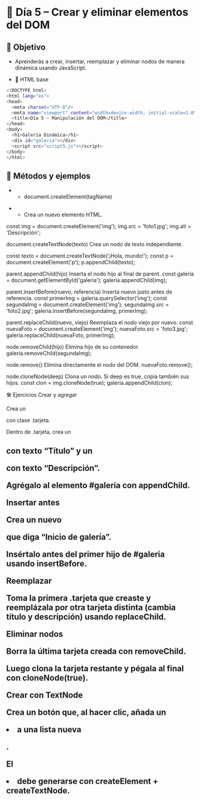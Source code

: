 # 📅 Día 5 – Crear y eliminar elementos del DOM

## 🎯 Objetivo
- Aprenderás a crear, insertar, reemplazar y eliminar nodos de manera dinámica usando JavaScript.

* 📄 HTML base
```sh
<!DOCTYPE html>
<html lang="es">
<head>
  <meta charset="UTF-8"/>
  <meta name="viewport" content="width=device-width, initial-scale=1.0"/>
  <title>Día 5 – Manipulación del DOM</title>
</head>
<body>
  <h1>Galería Dinámica</h1>
  <div id="galeria"></div>
  <script src="script5.js"></script>
</body>
</html>
```

## 📜 Métodos y ejemplos

- * document.createElement(tagName)
* - Crea un nuevo elemento HTML.

const img = document.createElement('img');
img.src = 'foto1.jpg';
img.alt = 'Descripción';

document.createTextNode(texto)
Crea un nodo de texto independiente.

const texto = document.createTextNode('¡Hola, mundo!');
const p = document.createElement('p');
p.appendChild(texto);

parent.appendChild(hijo)
Inserta el nodo hijo al final de parent.
const galeria = document.getElementById('galeria');
galeria.appendChild(img);

parent.insertBefore(nuevo, referencia)
Inserta nuevo justo antes de referencia.
const primerImg = galeria.querySelector('img');
const segundaImg = document.createElement('img');
segundaImg.src = 'foto2.jpg';
galeria.insertBefore(segundaImg, primerImg);

parent.replaceChild(nuevo, viejo)
Reemplaza el nodo viejo por nuevo.
const nuevaFoto = document.createElement('img');
nuevaFoto.src = 'foto3.jpg';
galeria.replaceChild(nuevaFoto, primerImg);

node.removeChild(hijo)
Elimina hijo de su contenedor.
galeria.removeChild(segundaImg);

node.remove()
Elimina directamente el nodo del DOM.
nuevaFoto.remove();

node.cloneNode(deep)
Clona un nodo. Si deep es true, copia también sus hijos.
const clon = img.cloneNode(true);
galeria.appendChild(clon);

🛠️ Ejercicios
Crear y agregar

Crea un <div> con clase .tarjeta.

Dentro de .tarjeta, crea un <h2> con texto “Título” y un <p> con texto “Descripción”.

Agrégalo al elemento #galeria con appendChild.

Insertar antes

Crea un nuevo <p> que diga “Inicio de galería”.

Insértalo antes del primer hijo de #galeria usando insertBefore.

Reemplazar

Toma la primera .tarjeta que creaste y reemplázala por otra tarjeta distinta (cambia título y descripción) usando replaceChild.

Eliminar nodos

Borra la última tarjeta creada con removeChild.

Luego clona la tarjeta restante y pégala al final con cloneNode(true).

Crear con TextNode

Crea un botón que, al hacer clic, añada un <li> a una lista nueva <ul id="lista"></ul>.

El <li> debe generarse con createElement + createTextNode.

